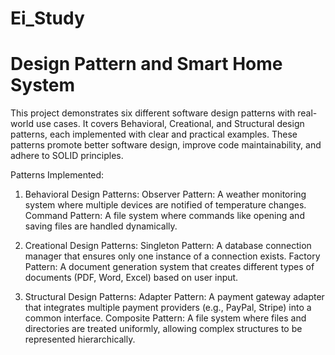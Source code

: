 # Ei_Study
# Design Pattern and Smart Home System

This project demonstrates six different software design patterns with real-world use cases. It covers Behavioral, Creational, and Structural design patterns, each implemented with clear and practical examples. These patterns promote better software design, improve code maintainability, and adhere to SOLID principles.

Patterns Implemented:
1) Behavioral Design Patterns:
Observer Pattern: A weather monitoring system where multiple devices are notified of temperature changes.
Command Pattern: A file system where commands like opening and saving files are handled dynamically.

2) Creational Design Patterns:
Singleton Pattern: A database connection manager that ensures only one instance of a connection exists.
Factory Pattern: A document generation system that creates different types of documents (PDF, Word, Excel) based on user input.

3) Structural Design Patterns:
Adapter Pattern: A payment gateway adapter that integrates multiple payment providers (e.g., PayPal, Stripe) into a common interface.
Composite Pattern: A file system where files and directories are treated uniformly, allowing complex structures to be represented hierarchically.

